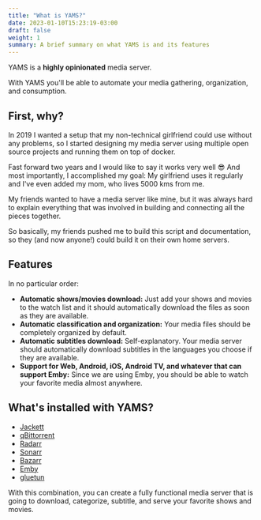 ```yaml
---
title: "What is YAMS?"
date: 2023-01-10T15:23:19-03:00
draft: false
weight: 1
summary: A brief summary on what YAMS is and its features
---
```


YAMS is a **highly opinionated** media server.

With YAMS you'll be able to automate your media gathering, organization, and consumption.

## First, why?

In 2019 I wanted a setup that my non-technical girlfriend could use without any problems, so I started designing my media server using multiple open source projects and running them on top of docker.

Fast forward two years and I would like to say it works very well 😎 And most importantly, I accomplished my goal: My girlfriend uses it regularly and I've even added my mom, who lives 5000 kms from me.

My friends wanted to have a media server like mine, but it was always hard to explain everything that was involved in building and connecting all the pieces together.

So basically, my friends pushed me to build this script and documentation, so they (and now anyone!) could build it on their own home servers.

## Features

In no particular order:

- **Automatic shows/movies download:** Just add your shows and movies to the watch list and it should automatically download the files as soon as they are available.
- **Automatic classification and organization:** Your media files should be completely organized by default.
- **Automatic subtitles download:** Self-explanatory. Your media server should automatically download subtitles in the languages you choose if they are available.
- **Support for Web, Android, iOS, Android TV, and whatever that can support Emby:** Since we are using Emby, you should be able to watch your favorite media almost anywhere.


## What's installed with YAMS?

- [Jackett](https://github.com/Jackett/Jackett)
- [qBittorrent](https://www.qbittorrent.org/)
- [Radarr](https://radarr.video/)
- [Sonarr](https://sonarr.tv/)
- [Bazarr](https://www.bazarr.media/)
- [Emby](https://emby.media/)
- [gluetun](https://github.com/qdm12/gluetun)

With this combination, you can create a fully functional media server that is going to download, categorize, subtitle, and serve your favorite shows and movies.


